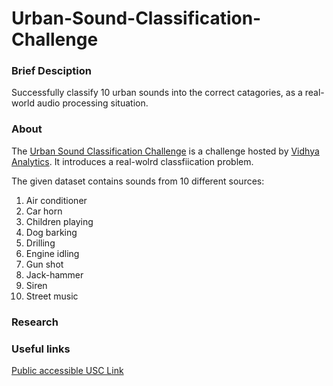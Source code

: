 # Urban-Sound-Classification-Challenge

### Brief Desciption
Successfully classify 10 urban sounds into the correct catagories, as a real-world audio processing situation.

### About
The [Urban Sound Classification Challenge](https://datahack.analyticsvidhya.com/contest/practice-problem-urban-sound-classification/#About) is a challenge hosted by [Vidhya Analytics](https://www.analyticsvidhya.com/). 
It introduces a real-wolrd classfiication problem. 

The given dataset contains sounds from 10 different sources:
1. Air conditioner
2. Car horn
3. Children playing
4. Dog barking
5. Drilling
6. Engine idling
7. Gun shot
8. Jack-hammer
9. Siren
10. Street music

### Research

### Useful links
[Public accessible USC Link](https://github.com/evenmn/Urban-Sound-Classification)
